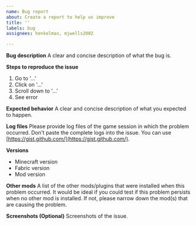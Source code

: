 ```yaml
---
name: Bug report
about: Create a report to help us improve
title: ''
labels: bug
assignees: henkelmax, mjwells2002

---
```


**Bug description**
A clear and concise description of what the bug is.

**Steps to reproduce the issue**
1. Go to '...'
2. Click on '...'
3. Scroll down to '...'
4. See error

**Expected behavior**
A clear and concise description of what you expected to happen.

**Log files**
Please provide log files of the game session in which the problem occurred.
Don't paste the complete logs into the issue.
You can use [https://gist.github.com/](https://gist.github.com/).

**Versions**
- Minecraft version
- Fabric version
- Mod version

**Other mods**
A list of the other mods/plugins that were installed when this problem occurred.
It would be ideal if you could test if this problem persists when no other mod is installed.
If not, please narrow down the mod(s) that are causing the problem.

**Screenshots (Optional)**
Screenshots of the issue.
